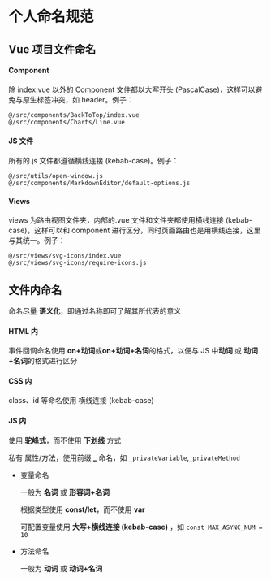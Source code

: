 # 个人命名规范

## Vue 项目文件命名

#### Component

除 index.vue 以外的 Component 文件都以大写开头 (PascalCase)，这样可以避免与原生标签冲突，如 header。例子：

```
@/src/components/BackToTop/index.vue
@/src/components/Charts/Line.vue
```

#### JS 文件

所有的.js 文件都遵循横线连接 (kebab-case)。例子：

```
@/src/utils/open-window.js
@/src/components/MarkdownEditor/default-options.js
```

#### Views

views 为路由视图文件夹，内部的.vue 文件和文件夹都使用横线连接 (kebab-case)，这样可以和 component 进行区分，同时页面路由也是用横线连接，这里与其统一。例子：

```
@/src/views/svg-icons/index.vue
@/src/views/svg-icons/require-icons.js
```

## 文件内命名

命名尽量 **语义化**，即通过名称即可了解其所代表的意义

#### HTML 内

事件回调命名使用 **on+动词**或**on+动词+名词**的格式，以便与 JS 中**动词** 或 **动词+名词**的格式进行区分

#### CSS 内

class、id 等命名使用 横线连接 (kebab-case)

#### JS 内

使用 **驼峰式**，而不使用 **下划线** 方式

私有 属性/方法，使用前缀 **\_** 命名，如 `_privateVariable`,`_privateMethod`

- 变量命名

  一般为 **名词** 或 **形容词+名词**

  根据类型使用 **const/let**，而不使用 **var**

  可配置变量使用 **大写+横线连接 (kebab-case)** ，如 `const MAX_ASYNC_NUM = 10`

- 方法命名

  一般为 **动词** 或 **动词+名词**
